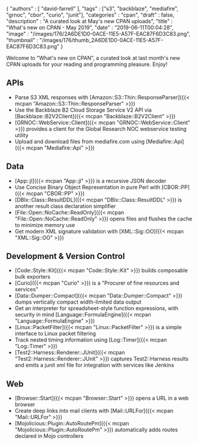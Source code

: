 {
   "authors" : [
      "david-farrell"
   ],
   "tags" : ["s3", "backblaze", "mediafire", "grnoc", "cbor", "curio", "junit"],
   "categories" : "cpan",
   "draft" : false,
   "description" : "A curated look at May's new CPAN uploads",
   "title" : "What's new on CPAN - May 2019",
   "date" : "2019-06-11T00:04:28",
   "image" : "/images/176/2A6DE1D0-0ACE-11E5-A57F-EAC87F6D3C83.png",
   "thumbnail" : "/images/176/thumb_2A6DE1D0-0ACE-11E5-A57F-EAC87F6D3C83.png"
}


Welcome to "What's new on CPAN", a curated look at last month's new CPAN uploads for your reading and programming pleasure. Enjoy!

APIs
-----
* Parse S3 XML responses with [Amazon::S3::Thin::ResponseParser]({{< mcpan "Amazon::S3::Thin::ResponseParser" >}})
* Use the Backblaze B2 Cloud Storage Service V2 API via [Backblaze::B2V2Client]({{< mcpan "Backblaze::B2V2Client" >}})
* [GRNOC::WebService::Client]({{< mcpan "GRNOC::WebService::Client" >}}) provides a client for the Global Research NOC webservice testing utility
* Upload and download files from mediafire.com using [Mediafire::Api]({{< mcpan "Mediafire::Api" >}})

Data
----
* [App::jl]({{< mcpan "App::jl" >}}) is a recursive JSON decoder
* Use Concise Binary Object Representation in pure Perl with [CBOR::PP]({{< mcpan "CBOR::PP" >}})
* [DBIx::Class::ResultDDL]({{< mcpan "DBIx::Class::ResultDDL" >}}) is another result class declaration simplifier
* [File::Open::NoCache::ReadOnly]({{< mcpan "File::Open::NoCache::ReadOnly" >}}) opens files and flushes the cache to minimize memory use
* Get modern XML signature validation with [XML::Sig::OO]({{< mcpan "XML::Sig::OO" >}})


Development & Version Control
-----------------------------
* [Code::Style::Kit]({{< mcpan "Code::Style::Kit" >}}) builds composable bulk exporters
* [Curio]({{< mcpan "Curio" >}}) is a "Procurer of fine resources and services"
* [Data::Dumper::Compact]({{< mcpan "Data::Dumper::Compact" >}}) dumps vertically compact width-limited data output
* Get an interpreter for spreadsheet-style function expressions, with security in mind [Language::FormulaEngine]({{< mcpan "Language::FormulaEngine" >}})
* [Linux::PacketFilter]({{< mcpan "Linux::PacketFilter" >}}) is a simple interface to Linux packet filtering
* Track nested timing information using [Log::Timer]({{< mcpan "Log::Timer" >}})
* [Test2::Harness::Renderer::JUnit]({{< mcpan "Test2::Harness::Renderer::JUnit" >}}) captures Test2::Harness results and emits a junit xml file for integration with services like Jenkins


Web
---
* [Browser::Start]({{< mcpan "Browser::Start" >}}) opens a URL in a web browser
* Create deep links into mail clients with [Mail::URLFor]({{< mcpan "Mail::URLFor" >}})
* [Mojolicious::Plugin::AutoRoutePm]({{< mcpan "Mojolicious::Plugin::AutoRoutePm" >}}) automatically adds routes declared in Mojo controllers



